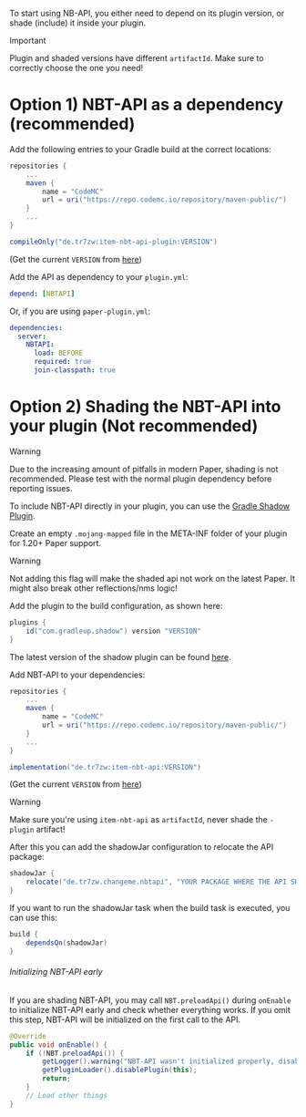 To start using NB-API, you either need to depend on its plugin version, or shade (include) it inside your plugin.

> [!IMPORTANT]
> Plugin and shaded versions have different ``artifactId``. Make sure to correctly choose the one you need!

# Option 1) NBT-API as a dependency (recommended)

Add the following entries to your Gradle build at the correct locations:

```groovy
repositories {
    ...
    maven {
        name = "CodeMC"
        url = uri("https://repo.codemc.io/repository/maven-public/")
    }
    ...
}
```

```groovy
compileOnly("de.tr7zw:item-nbt-api-plugin:VERSION")
```

(Get the current ``VERSION`` from [here](https://modrinth.com/plugin/nbtapi/versions))

Add the API as dependency to your ``plugin.yml``:

```yml
depend: [NBTAPI]
```

Or, if you are using ``paper-plugin.yml``:

```yml
dependencies:
  server:
    NBTAPI:
      load: BEFORE
      required: true
      join-classpath: true
```

# Option 2) Shading the NBT-API into your plugin (Not recommended)

> [!WARNING]
> Due to the increasing amount of pitfalls in modern Paper, shading is not recommended. Please test with the normal plugin dependency before reporting issues.

To include NBT-API directly in your plugin, you can use the [Gradle Shadow Plugin](https://gradleup.com/shadow/).

Create an empty ``.mojang-mapped`` file in the META-INF folder of your plugin for 1.20+ Paper support.

> [!WARNING]
> Not adding this flag will make the shaded api not work on the latest Paper. It might also break other reflections/nms logic!

Add the plugin to the build configuration, as shown here:

```groovy
plugins {
    id("com.gradleup.shadow") version "VERSION"
}
```

The latest version of the shadow plugin can be found [here](https://plugins.gradle.org/plugin/com.gradleup.shadow).

Add NBT-API to your dependencies:

```groovy
repositories {
    ...
    maven {
        name = "CodeMC"
        url = uri("https://repo.codemc.io/repository/maven-public/")
    }
    ...
}
```

```groovy
implementation("de.tr7zw:item-nbt-api:VERSION")
```

(Get the current ``VERSION`` from [here](https://modrinth.com/plugin/nbtapi/versions))

> [!WARNING]
> Make sure you're using ``item-nbt-api`` as ``artifactId``, never shade the ``-plugin`` artifact!

After this you can add the shadowJar configuration to relocate the API package:

```groovy
shadowJar {
    relocate("de.tr7zw.changeme.nbtapi", "YOUR PACKAGE WHERE THE API SHOULD END UP")
}
```

If you want to run the shadowJar task when the build task is executed, you can use this:

```groovy
build {
    dependsOn(shadowJar)
}
```

###### Initializing NBT-API early

If you are shading NBT-API, you may call ``NBT.preloadApi()`` during ``onEnable`` to initialize NBT-API early and check whether everything works. If you omit this step, NBT-API will be initialized on the first call to the API.

```java
@Override
public void onEnable() {
    if (!NBT.preloadApi()) {
        getLogger().warning("NBT-API wasn't initialized properly, disabling the plugin");
        getPluginLoader().disablePlugin(this);
        return;
    }
    // Load other things
}
```

